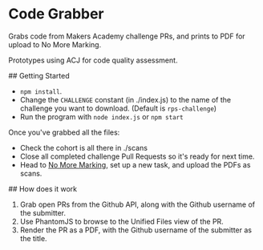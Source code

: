 # Code Grabber

Grabs code from Makers Academy challenge PRs, and prints to PDF for upload to No More Marking.

Prototypes using ACJ for code quality assessment.

## Getting Started

- `npm install`. 
- Change the `CHALLENGE` constant (in ./index.js) to the name of the challenge you want to download. (Default is `rps-challenge`)
- Run the program with `node index.js` or `npm start`

Once you've grabbed all the files:

- Check the cohort is all there in ./scans
- Close all completed challenge Pull Requests so it's ready for next time.
- Head to [No More Marking](https://www.nomoremarking.com/), set up a new task, and upload the PDFs as scans.

## How does it work

1. Grab open PRs from the Github API, along with the Github username of the submitter.
2. Use PhantomJS to browse to the Unified Files view of the PR.
3. Render the PR as a PDF, with the Github username of the submitter as the title.